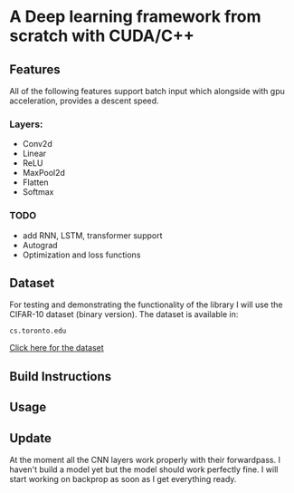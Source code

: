 # A Deep learning framework from scratch with CUDA/C++

## Features
All of the following features support batch input which alongside with gpu acceleration, provides a descent speed.
  ### Layers:
  - Conv2d
  - Linear
  - ReLU
  - MaxPool2d
  - Flatten
  - Softmax

  ### TODO
  - add RNN, LSTM, transformer support
  - Autograd
  - Optimization and loss functions
## Dataset
For testing and demonstrating the functionality of the library I will use the CIFAR-10 dataset (binary version). The dataset is available in:
```
cs.toronto.edu
```
<a href="https://www.cs.toronto.edu/~kriz/cifar.html" target="_blank">Click here for the dataset</a>
## Build Instructions

## Usage



## Update
At the moment all the CNN layers work properly with their forwardpass. I haven't build a model yet but the model should work perfectly fine. I will start working on backprop as soon as I get everything ready.
